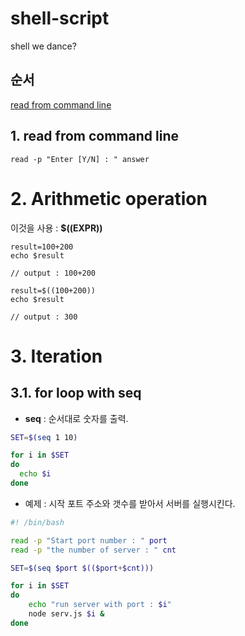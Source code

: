 # shell-script
shell we dance?  
 
## 순서  

[read from command line](#read-from-command-line)


## 1. read from command line  
```
read -p "Enter [Y/N] : " answer  
```

# 2. Arithmetic operation  

이것을 사용 : **$((EXPR))**

```
result=100+200
echo $result

// output : 100+200
```

```
result=$((100+200))
echo $result

// output : 300
```

# 3. Iteration  

## 3.1. for loop with seq  
* **seq** : 순서대로 숫자를 출력.  

```sh
SET=$(seq 1 10)

for i in $SET
do
  echo $i
done
```
* 예제 : 시작 포트 주소와 갯수를 받아서 서버를 실행시킨다.  

```sh
#! /bin/bash

read -p "Start port number : " port 
read -p "the number of server : " cnt

SET=$(seq $port $(($port+$cnt)))

for i in $SET
do
    echo "run server with port : $i"
    node serv.js $i &
done
```


